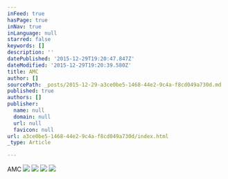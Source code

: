 ```yaml
---
inFeed: true
hasPage: true
inNav: true
inLanguage: null
starred: false
keywords: []
description: ''
datePublished: '2015-12-29T19:20:47.847Z'
dateModified: '2015-12-29T19:20:39.580Z'
title: AMC
author: []
sourcePath: _posts/2015-12-29-a3ce0be5-1468-44e2-9c4a-f8cd049a730d.md
published: true
authors: []
publisher:
  name: null
  domain: null
  url: null
  favicon: null
url: a3ce0be5-1468-44e2-9c4a-f8cd049a730d/index.html
_type: Article

---
```

AMC
![](https://the-grid-user-content.s3-us-west-2.amazonaws.com/1600b52b-c515-4207-9df7-1387b0a75ffc.gif)
![](https://the-grid-user-content.s3-us-west-2.amazonaws.com/9046937b-6e3f-4b0b-8d2f-28025cfa2fbe.gif)
![](https://the-grid-user-content.s3-us-west-2.amazonaws.com/3e81b067-4215-4ae8-bf70-03f8fd1975ea.gif)
![](https://the-grid-user-content.s3-us-west-2.amazonaws.com/ff3043b9-f355-4534-81c9-a6e01aeecad2.gif)